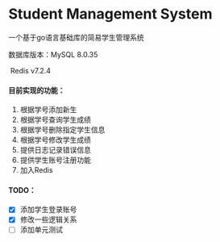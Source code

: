 # Student Management System

一个基于go语言基础库的简易学生管理系统

数据库版本：MySQL 8.0.35

​			Redis v7.2.4 

#### 目前实现的功能：

1. 根据学号添加新生 
2. 根据学号查询学生成绩 
3. 根据学号删除指定学生信息 
4. 根据学号修改学生成绩 
5. 提供日志记录错误信息
6. 提供学生账号注册功能
7. 加入Redis



#### TODO：

- [x] 添加学生登录账号 
- [x] 修改一些逻辑关系
- [ ] 添加单元测试 
